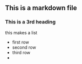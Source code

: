 ## This is a markdown file
### This is a 3rd heading
this makes a list
* first row
* second row
* third row
*
